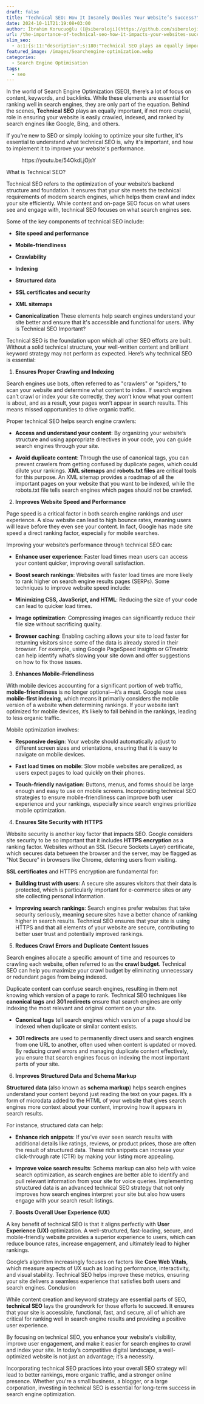 ```yaml
---
draft: false
title: "Technical SEO: How It Insanely Doubles Your Website’s Success?"
date: 2024-10-11T21:19:08+03:00
author: İbrahim Korucuoğlu ([@siberoloji](https://github.com/siberoloji))
url: /the-importance-of-technical-seo-how-it-impacts-your-websites-success/
slim_seo:
  - a:1:{s:11:"description";s:180:"Technical SEO plays an equally important, if not more crucial, role in ensuring your website is easily crawled, indexed, and ranked by search engines like Google, Bing, and others.";}
featured_image: /images/Searchengine-optimization.webp
categories:
  - Search Engine Optimisation
tags:
  - seo
---
```

In the world of Search Engine Optimization (SEO), there’s a lot of focus on content, keywords, and backlinks. While these elements are essential for ranking well in search engines, they are only part of the equation. Behind the scenes, **Technical SEO** plays an equally important, if not more crucial, role in ensuring your website is easily crawled, indexed, and ranked by search engines like Google, Bing, and others.

If you're new to SEO or simply looking to optimize your site further, it's essential to understand what technical SEO is, why it's important, and how to implement it to improve your website's performance.
<!-- wp:embed {"url":"https://youtu.be/54OkdLjOjsY","type":"video","providerNameSlug":"youtube","responsive":true,"className":"wp-embed-aspect-16-9 wp-has-aspect-ratio"} -->
<figure class="wp-block-embed is-type-video is-provider-youtube wp-block-embed-youtube wp-embed-aspect-16-9 wp-has-aspect-ratio"><div class="wp-block-embed__wrapper">
https://youtu.be/54OkdLjOjsY
</div></figure>
<!-- /wp:embed -->
What is Technical SEO?

Technical SEO refers to the optimization of your website’s backend structure and foundation. It ensures that your site meets the technical requirements of modern search engines, which helps them crawl and index your site efficiently. While content and on-page SEO focus on what users see and engage with, technical SEO focuses on what search engines see.

Some of the key components of technical SEO include:
* **Site speed and performance**

* **Mobile-friendliness**

* **Crawlability**

* **Indexing**

* **Structured data**

* **SSL certificates and security**

* **XML sitemaps**

* **Canonicalization**
These elements help search engines understand your site better and ensure that it's accessible and functional for users.
Why is Technical SEO Important?

Technical SEO is the foundation upon which all other SEO efforts are built. Without a solid technical structure, your well-written content and brilliant keyword strategy may not perform as expected. Here’s why technical SEO is essential:
1. **Ensures Proper Crawling and Indexing**

Search engines use bots, often referred to as "crawlers" or "spiders," to scan your website and determine what content to index. If search engines can’t crawl or index your site correctly, they won’t know what your content is about, and as a result, your pages won’t appear in search results. This means missed opportunities to drive organic traffic.

Proper technical SEO helps search engine crawlers:
* **Access and understand your content**: By organizing your website’s structure and using appropriate directives in your code, you can guide search engines through your site.

* **Avoid duplicate content**: Through the use of canonical tags, you can prevent crawlers from getting confused by duplicate pages, which could dilute your rankings.
**XML sitemaps** and **robots.txt files** are critical tools for this purpose. An XML sitemap provides a roadmap of all the important pages on your website that you want to be indexed, while the robots.txt file tells search engines which pages should not be crawled.
2. **Improves Website Speed and Performance**

Page speed is a critical factor in both search engine rankings and user experience. A slow website can lead to high bounce rates, meaning users will leave before they even see your content. In fact, Google has made site speed a direct ranking factor, especially for mobile searches.

Improving your website’s performance through technical SEO can:
* **Enhance user experience**: Faster load times mean users can access your content quicker, improving overall satisfaction.

* **Boost search rankings**: Websites with faster load times are more likely to rank higher on search engine results pages (SERPs).
Some techniques to improve website speed include:
* **Minimizing CSS, JavaScript, and HTML**: Reducing the size of your code can lead to quicker load times.

* **Image optimization**: Compressing images can significantly reduce their file size without sacrificing quality.

* **Browser caching**: Enabling caching allows your site to load faster for returning visitors since some of the data is already stored in their browser.
For example, using Google PageSpeed Insights or GTmetrix can help identify what’s slowing your site down and offer suggestions on how to fix those issues.
3. **Enhances Mobile-Friendliness**

With mobile devices accounting for a significant portion of web traffic, **mobile-friendliness** is no longer optional—it’s a must. Google now uses **mobile-first indexing**, which means it primarily considers the mobile version of a website when determining rankings. If your website isn’t optimized for mobile devices, it’s likely to fall behind in the rankings, leading to less organic traffic.

Mobile optimization involves:
* **Responsive design**: Your website should automatically adjust to different screen sizes and orientations, ensuring that it is easy to navigate on mobile devices.

* **Fast load times on mobile**: Slow mobile websites are penalized, as users expect pages to load quickly on their phones.

* **Touch-friendly navigation**: Buttons, menus, and forms should be large enough and easy to use on mobile screens.
Incorporating technical SEO strategies to ensure mobile-friendliness can improve both user experience and your rankings, especially since search engines prioritize mobile optimization.
4. **Ensures Site Security with HTTPS**

Website security is another key factor that impacts SEO. Google considers site security to be so important that it includes **HTTPS encryption** as a ranking factor. Websites without an SSL (Secure Sockets Layer) certificate, which secures data between the browser and the server, may be flagged as "Not Secure" in browsers like Chrome, deterring users from visiting.

**SSL certificates** and HTTPS encryption are fundamental for:
* **Building trust with users**: A secure site assures visitors that their data is protected, which is particularly important for e-commerce sites or any site collecting personal information.

* **Improving search rankings**: Search engines prefer websites that take security seriously, meaning secure sites have a better chance of ranking higher in search results.
Technical SEO ensures that your site is using HTTPS and that all elements of your website are secure, contributing to better user trust and potentially improved rankings.
5. **Reduces Crawl Errors and Duplicate Content Issues**

Search engines allocate a specific amount of time and resources to crawling each website, often referred to as the **crawl budget**. Technical SEO can help you maximize your crawl budget by eliminating unnecessary or redundant pages from being indexed.

Duplicate content can confuse search engines, resulting in them not knowing which version of a page to rank. Technical SEO techniques like **canonical tags** and **301 redirects** ensure that search engines are only indexing the most relevant and original content on your site.
* **Canonical tags** tell search engines which version of a page should be indexed when duplicate or similar content exists.

* **301 redirects** are used to permanently direct users and search engines from one URL to another, often used when content is updated or moved.
By reducing crawl errors and managing duplicate content effectively, you ensure that search engines focus on indexing the most important parts of your site.
6. **Improves Structured Data and Schema Markup**

**Structured data** (also known as **schema markup**) helps search engines understand your content beyond just reading the text on your pages. It’s a form of microdata added to the HTML of your website that gives search engines more context about your content, improving how it appears in search results.

For instance, structured data can help:
* **Enhance rich snippets**: If you’ve ever seen search results with additional details like ratings, reviews, or product prices, those are often the result of structured data. These rich snippets can increase your click-through rate (CTR) by making your listing more appealing.

* **Improve voice search results**: Schema markup can also help with voice search optimization, as search engines are better able to identify and pull relevant information from your site for voice queries.
Implementing structured data is an advanced technical SEO strategy that not only improves how search engines interpret your site but also how users engage with your search result listings.
7. **Boosts Overall User Experience (UX)**

A key benefit of technical SEO is that it aligns perfectly with **User Experience (UX)** optimization. A well-structured, fast-loading, secure, and mobile-friendly website provides a superior experience to users, which can reduce bounce rates, increase engagement, and ultimately lead to higher rankings.

Google’s algorithm increasingly focuses on factors like **Core Web Vitals**, which measure aspects of UX such as loading performance, interactivity, and visual stability. Technical SEO helps improve these metrics, ensuring your site delivers a seamless experience that satisfies both users and search engines.
Conclusion

While content creation and keyword strategy are essential parts of SEO, **technical SEO** lays the groundwork for those efforts to succeed. It ensures that your site is accessible, functional, fast, and secure, all of which are critical for ranking well in search engine results and providing a positive user experience.

By focusing on technical SEO, you enhance your website's visibility, improve user engagement, and make it easier for search engines to crawl and index your site. In today’s competitive digital landscape, a well-optimized website is not just an advantage; it’s a necessity.

Incorporating technical SEO practices into your overall SEO strategy will lead to better rankings, more organic traffic, and a stronger online presence. Whether you're a small business, a blogger, or a large corporation, investing in technical SEO is essential for long-term success in search engine optimization.
